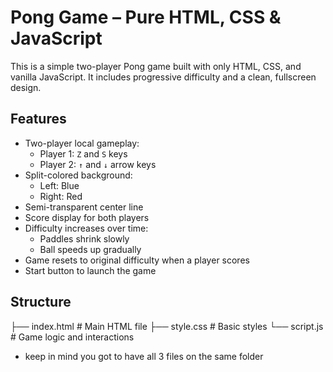 #  Pong Game – Pure HTML, CSS & JavaScript

This is a simple two-player Pong game built with only HTML, CSS, and vanilla JavaScript. It includes progressive difficulty and a clean, fullscreen design.

## Features

- Two-player local gameplay:
  - Player 1: `Z` and `S` keys
  - Player 2: `↑` and `↓` arrow keys
- Split-colored background:
  - Left: Blue
  - Right: Red
- Semi-transparent center line
- Score display for both players
- Difficulty increases over time:
  - Paddles shrink slowly
  - Ball speeds up gradually
- Game resets to original difficulty when a player scores
- Start button to launch the game

## Structure

├── index.html # Main HTML file
├── style.css # Basic styles
└── script.js # Game logic and interactions

- keep in mind you got to have all 3 files on the same folder
